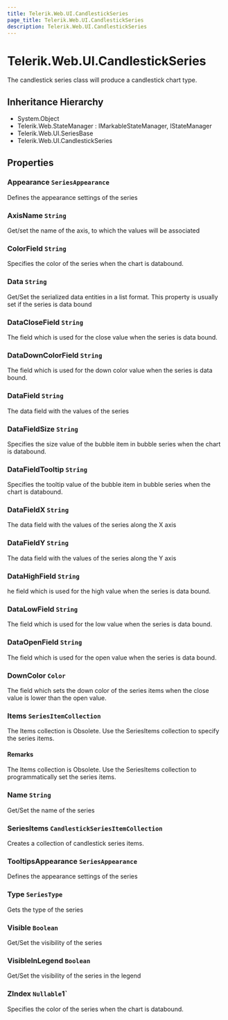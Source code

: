 ```yaml
---
title: Telerik.Web.UI.CandlestickSeries
page_title: Telerik.Web.UI.CandlestickSeries
description: Telerik.Web.UI.CandlestickSeries
---
```


# Telerik.Web.UI.CandlestickSeries

The candlestick series class will produce a candlestick chart type.

## Inheritance Hierarchy

* System.Object
* Telerik.Web.StateManager : IMarkableStateManager, IStateManager
* Telerik.Web.UI.SeriesBase
* Telerik.Web.UI.CandlestickSeries

## Properties

###  Appearance `SeriesAppearance`

Defines the appearance settings of the series

###  AxisName `String`

Get/set the name of the axis, to which the values will be associated

###  ColorField `String`

Specifies the color of the series when the chart is databound.

###  Data `String`

Get/Set the serialized data entities in a list format. This property is usually set if the series is data bound

###  DataCloseField `String`

The field which is used for the close value when the series is data bound.

###  DataDownColorField `String`

The field which is used for the down color value when the series is data bound.

###  DataField `String`

The data field with the values of the series

###  DataFieldSize `String`

Specifies the size value of the bubble item in bubble series when the chart is databound.

###  DataFieldTooltip `String`

Specifies the tooltip value of the bubble item in bubble series when the chart is databound.

###  DataFieldX `String`

The data field with the values of the series along the X axis

###  DataFieldY `String`

The data field with the values of the series along the Y axis

###  DataHighField `String`

he field which is used for the high value when the series is data bound.

###  DataLowField `String`

The field which is used for the low value when the series is data bound.

###  DataOpenField `String`

The field which is used for the open value when the series is data bound.

###  DownColor `Color`

The field which sets the down color of the series items when the close value is lower than the open value.

###  Items `SeriesItemCollection`

The Items collection is Obsolete. Use the SeriesItems collection to specify the series items.

#### Remarks
The Items collection is Obsolete. Use the SeriesItems collection to programmatically set the series items.

###  Name `String`

Get/Set the name of the series

###  SeriesItems `CandlestickSeriesItemCollection`

Creates a collection of candlestick series items.

###  TooltipsAppearance `SeriesAppearance`

Defines the appearance settings of the series

###  Type `SeriesType`

Gets the type of the series

###  Visible `Boolean`

Get/Set the visibility of the series

###  VisibleInLegend `Boolean`

Get/Set the visibility of the series in the legend

###  ZIndex `Nullable`1`

Specifies the color of the series when the chart is databound.

